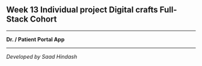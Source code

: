 ## Week 13 Individual project Digital crafts Full-Stack Cohort
_______________________________________________________________

**Dr. / Patient Portal App**
_______________________________________________________________
*Developed by Saad Hindash*
